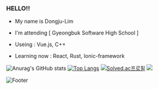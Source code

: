 ### HELLO!! 
- My name is Dongju-Lim

- I'm attending [ Gyeongbuk Software High School ]
- Useing : Vue.js, C++
- Learning now : React, Rust, Ionic-framework

 ![Anurag's GitHub stats](https://github-readme-stats.vercel.app/api?username=l050101&show_icons=true&theme=vue-dark)
 [![Top Langs](https://github-readme-stats.vercel.app/api/top-langs/?username=l050101&layout=compact&theme=vue-dark)](https://github.com/anuraghazra/github-readme-stats)
[![Solved.ac프로필](http://mazassumnida.wtf/api/generate_badge?boj=ldj050101)](https://solved.ac/{handle})
 <img src="http://mazandi.herokuapp.com/api?handle=ldj050101&theme=warm"/>

![Footer](https://capsule-render.vercel.app/api?type=waving&color=auto&height=200&section=footer)
<!--
**l050101/l050101** is a ✨ _special_ ✨ repository because its `README.md` (this file) appears on your GitHub profile.

Here are some ideas to get you started:

- 🔭 I’m currently working on ...
- 🌱 I’m currently learning ...
- 👯 I’m looking to collaborate on ...
- 🤔 I’m looking for help with ...
- 💬 Ask me about ...
- 📫 How to reach me: ...
- 😄 Pronouns: ...
- ⚡ Fun fact: ...
-->
